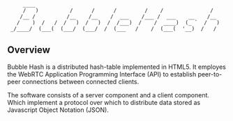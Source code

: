          ____
         /   )          /      /      /         /    /               /
        /__ /          /__    /__    /  ___    /___ /  ___    __    /__
       /    )  /   /  /   )  /   )  /  /___)  /    /  ____)  (_ `  /   )
     _/____/  (___(  (___/  (___/  /  (___   /    /  (___(  '__)  /   /

Overview
--------

Bubble Hash is a distributed hash-table implemented in HTML5.  It employes the
WebRTC Application Programming Interface (API) to establish peer-to-peer
connections between connected clients.

The software consists of a server component and a client component.  Which
implement a protocol over which to distribute data stored as Javascript Object
Notation (JSON).

